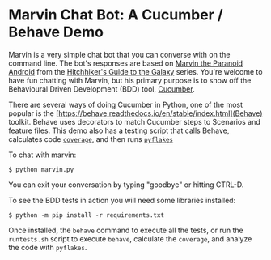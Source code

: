 # Marvin Chat Bot: A Cucumber / Behave Demo

Marvin is a very simple chat bot that you can converse with on the command
line. The bot's responses are based on [Marvin the Paranoid
Android](https://en.wikipedia.org/wiki/Marvin_the_Paranoid_Android) from the
[Hitchhiker's Guide to the
Galaxy](https://en.wikipedia.org/wiki/The_Hitchhiker%27s_Guide_to_the_Galaxy)
series. You're welcome to have fun chatting with Marvin, but his primary
purpose is to show off the Behavioural Driven Development (BDD) tool,
[Cucumber](https://cucumber.io/). 

There are several ways of doing Cucumber in Python, one of the most popular is
the [https://behave.readthedocs.io/en/stable/index.html](Behave) toolkit.
Behave uses decorators to match Cucumber steps to Scenarios and feature files.
This demo also has a testing script that calls Behave, calculates code
[`coverage`](https://coverage.readthedocs.io), and then runs
[`pyflakes`](https://pypi.org/project/pyflakes/)

To chat with marvin:

```
$ python marvin.py
```

You can exit your conversation by typing "goodbye" or hitting CTRL-D.

To see the BDD tests in action you will need some libraries installed:

```
$ python -m pip install -r requirements.txt
```

Once installed, the `behave` command to execute all the tests, or run the
`runtests.sh` script to execute `behave`, calculate the `coverage`, and
analyze the code with `pyflakes`.
